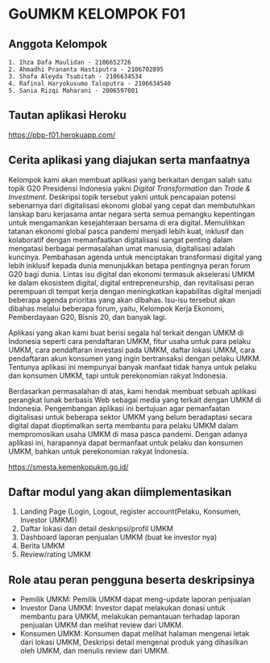 # GoUMKM KELOMPOK F01

## Anggota Kelompok
	1. Ihza Dafa Maulidan - 2106652726
	2. Ahmadhi Prananta Hastiputra - 2106702895
	3. Shafa Aleyda Tsabitah - 2106634534 	
	4. Rafinal Haryokusumo Taloputra - 2106634540
	5. Sania Rizqi Maharani - 2006597001
   
## Tautan aplikasi Heroku
https://pbp-f01.herokuapp.com/

## Cerita aplikasi yang diajukan serta manfaatnya
Kelompok kami akan membuat aplikasi yang berkaitan dengan salah satu topik G20 Presidensi Indonesia yakni _Digital Transformation_ dan _Trade & Investment_. Deskripsi topik tersebut yakni untuk pencapaian potensi sebenarnya dari digitalisasi ekonomi global yang cepat dan membutuhkan lanskap baru kerjasama antar negara serta semua pemangku kepentingan untuk mengamankan kesejahteraan bersama di era digital. Memulihkan tatanan ekonomi global pasca pandemi menjadi lebih kuat, inklusif dan kolaboratif dengan memanfaatkan digitalisasi sangat penting dalam mengatasi berbagai permasalahan umat manusia, digitalisasi adalah kuncinya. Pembahasan agenda untuk menciptakan transformasi digital yang lebih inklusif kepada dunia menunjukkan betapa pentingnya peran forum G20 bagi dunia. Lintas isu digital dan ekonomi termasuk akselerasi UMKM ke dalam ekosistem digital, digital entrepreneurship, dan revitalisasi peran perempuan di tempat kerja dengan meningkatkan kapabilitas digital menjadi beberapa agenda prioritas yang akan dibahas. Isu-isu tersebut akan dibahas melalui beberapa forum, yaitu, Kelompok Kerja Ekonomi, Pemberdayaan G20, Bisnis 20, dan banyak lagi.

Aplikasi yang akan kami buat berisi segala hal terkait dengan UMKM di Indonesia seperti cara pendaftaran UMKM, fitur usaha untuk para pelaku UMKM, cara pendaftaran investasi pada UMKM, daftar lokasi UMKM, cara pendaftaran akun konsumen yang ingin bertransaksi dengan pelaku UMKM. Tentunya aplikasi ini mempunyai banyak manfaat tidak hanya untuk pelaku dan konsumen UMKM, tapi untuk perekonomian rakyat Indonesia.

Berdasarkan permasalahan di atas, kami hendak membuat sebuah aplikasi perangkat lunak berbasis Web sebagai media yang terkait dengan UMKM di Indonesia. Pengembangan aplikasi ini bertujuan agar pemanfaatan digitalisasi untuk beberapa sektor UMKM yang belum beradaptasi secara digital dapat dioptimalkan serta membantu para pelaku UMKM dalam mempromosikan usaha UMKM di masa pasca pandemi. Dengan adanya aplikasi ini, harapannya dapat bermanfaat untuk pelaku dan konsumen UMKM, bahkan untuk perekonomian rakyat Indonesia.


https://smesta.kemenkopukm.go.id/

## Daftar modul yang akan diimplementasikan
1. Landing Page (Login, Logout, register account(Pelaku, Konsumen, Investor UMKM))
2. Daftar lokasi dan detail deskripsi/profil UMKM
3. Dashboard laporan penjualan UMKM (buat ke investor nya) 
4. Berita UMKM
5. Review/rating UMKM

## Role atau peran pengguna beserta deskripsinya
- Pemilik UMKM: Pemilik UMKM dapat meng-update laporan penjualan
- Investor Dana UMKM: Investor dapat melakukan donasi untuk membantu para UMKM, melakukan pemantauan terhadap laporan penjualan UMKM dan melihat review dari UMKM. 
- Konsumen UMKM: Konsumen dapat melihat halaman mengenai letak dari lokasi UMKM, Deskripsi detail mengenai produk yang dihasilkan oleh UMKM, dan menulis review dari UMKM.

